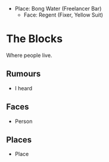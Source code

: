 - Place: Bong Water (Freelancer Bar)
	- Face: Regent (Fixer, Yellow Suit)

# The Blocks
Where people live.

## Rumours
- I heard
## Faces 
- Person
## Places
- Place